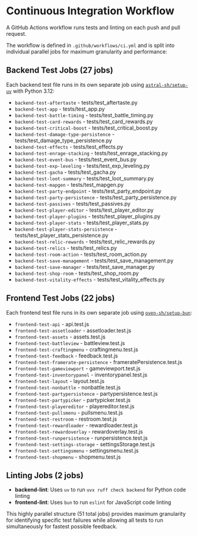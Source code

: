 # Continuous Integration Workflow

A GitHub Actions workflow runs tests and linting on each push and pull request.

The workflow is defined in `.github/workflows/ci.yml` and is split into individual parallel jobs for maximum granularity and performance:

## Backend Test Jobs (27 jobs)
Each backend test file runs in its own separate job using [`astral-sh/setup-uv`](https://github.com/astral-sh/setup-uv) with Python 3.12:
- `backend-test-aftertaste` - tests/test_aftertaste.py
- `backend-test-app` - tests/test_app.py  
- `backend-test-battle-timing` - tests/test_battle_timing.py
- `backend-test-card-rewards` - tests/test_card_rewards.py
- `backend-test-critical-boost` - tests/test_critical_boost.py
- `backend-test-damage-type-persistence` - tests/test_damage_type_persistence.py
- `backend-test-effects` - tests/test_effects.py
- `backend-test-enrage-stacking` - tests/test_enrage_stacking.py
- `backend-test-event-bus` - tests/test_event_bus.py
- `backend-test-exp-leveling` - tests/test_exp_leveling.py
- `backend-test-gacha` - tests/test_gacha.py
- `backend-test-loot-summary` - tests/test_loot_summary.py
- `backend-test-mapgen` - tests/test_mapgen.py
- `backend-test-party-endpoint` - tests/test_party_endpoint.py
- `backend-test-party-persistence` - tests/test_party_persistence.py
- `backend-test-passives` - tests/test_passives.py
- `backend-test-player-editor` - tests/test_player_editor.py
- `backend-test-player-plugins` - tests/test_player_plugins.py
- `backend-test-player-stats` - tests/test_player_stats.py
- `backend-test-player-stats-persistence` - tests/test_player_stats_persistence.py
- `backend-test-relic-rewards` - tests/test_relic_rewards.py
- `backend-test-relics` - tests/test_relics.py
- `backend-test-room-action` - tests/test_room_action.py
- `backend-test-save-management` - tests/test_save_management.py
- `backend-test-save-manager` - tests/test_save_manager.py
- `backend-test-shop-room` - tests/test_shop_room.py
- `backend-test-vitality-effects` - tests/test_vitality_effects.py

## Frontend Test Jobs (22 jobs) 
Each frontend test file runs in its own separate job using [`oven-sh/setup-bun`](https://github.com/oven-sh/setup-bun):
- `frontend-test-api` - api.test.js
- `frontend-test-assetloader` - assetloader.test.js
- `frontend-test-assets` - assets.test.js
- `frontend-test-battleview` - battleview.test.js
- `frontend-test-craftingmenu` - craftingmenu.test.js
- `frontend-test-feedback` - feedback.test.js
- `frontend-test-framerate-persistence` - frameratePersistence.test.js
- `frontend-test-gameviewport` - gameviewport.test.js
- `frontend-test-inventorypanel` - inventorypanel.test.js
- `frontend-test-layout` - layout.test.js
- `frontend-test-nonbattle` - nonbattle.test.js
- `frontend-test-partypersistence` - partypersistence.test.js
- `frontend-test-partypicker` - partypicker.test.js
- `frontend-test-playereditor` - playereditor.test.js
- `frontend-test-pullsmenu` - pullsmenu.test.js
- `frontend-test-restroom` - restroom.test.js
- `frontend-test-rewardloader` - rewardloader.test.js
- `frontend-test-rewardoverlay` - rewardoverlay.test.js
- `frontend-test-runpersistence` - runpersistence.test.js
- `frontend-test-settings-storage` - settingsStorage.test.js
- `frontend-test-settingsmenu` - settingsmenu.test.js
- `frontend-test-shopmenu` - shopmenu.test.js

## Linting Jobs (2 jobs)
- **backend-lint**: Uses `uv` to run `uvx ruff check backend` for Python code linting
- **frontend-lint**: Uses `bun` to run `eslint` for JavaScript code linting

This highly parallel structure (51 total jobs) provides maximum granularity for identifying specific test failures while allowing all tests to run simultaneously for fastest possible feedback.
